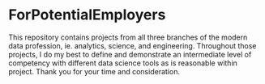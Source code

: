 # ForPotentialEmployers
This repository contains projects from all three branches of the modern data profession, ie. analytics, science, and engineering. Throughout those projects, I do my best to define and demonstrate an intermediate level of competency with different data science tools as is reasonable within project. Thank you for your time and consideration.
